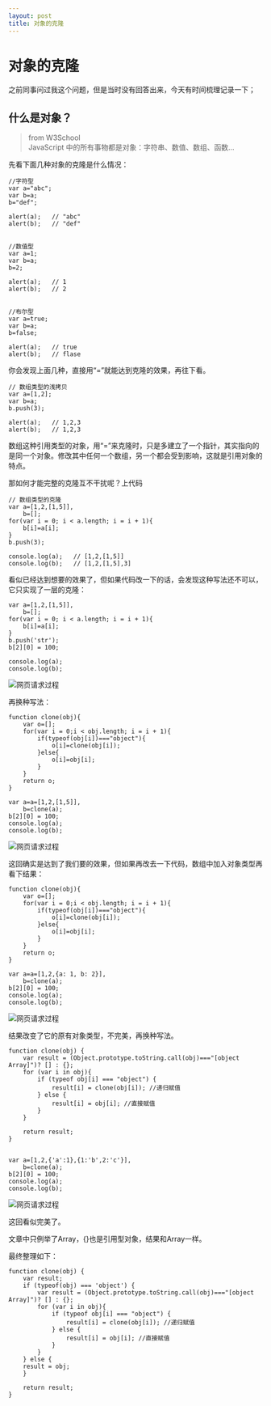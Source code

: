 ```yaml
---
layout: post
title: 对象的克隆  
---
```




# 对象的克隆

之前同事问过我这个问题，但是当时没有回答出来，今天有时间梳理记录一下；

## 什么是对象？
> from W3School <br /> 
> JavaScript 中的所有事物都是对象：字符串、数值、数组、函数...

先看下面几种对象的克隆是什么情况：

```
//字符型
var a="abc";
var b=a;
b="def";
 
alert(a);   // "abc"
alert(b);   // "def"


//数值型
var a=1;
var b=a;
b=2;
 
alert(a);   // 1 
alert(b);   // 2 


//布尔型
var a=true;
var b=a;
b=false;
 
alert(a);   // true 
alert(b);   // flase 
```

你会发现上面几种，直接用“=”就能达到克隆的效果，再往下看。


```
// 数组类型的浅拷贝
var a=[1,2];
var b=a;
b.push(3);

alert(a);   // 1,2,3
alert(b);   // 1,2,3

```

数组这种引用类型的对象，用“=”来克隆时，只是多建立了一个指针，其实指向的是同一个对象。修改其中任何一个数组，另一个都会受到影响，这就是引用对象的特点。

那如何才能完整的克隆互不干扰呢？上代码


```
// 数组类型的克隆
var a=[1,2,[1,5]],
    b=[];
for(var i = 0; i < a.length; i = i + 1){
    b[i]=a[i];
}
b.push(3);

console.log(a);   // [1,2,[1,5]] 
console.log(b);   // [1,2,[1,5],3]
```

看似已经达到想要的效果了，但如果代码改一下的话，会发现这种写法还不可以，它只实现了一层的克隆：

```
var a=[1,2,[1,5]],
    b=[];
for(var i = 0; i < a.length; i = i + 1){
    b[i]=a[i];
}
b.push('str');
b[2][0] = 100;

console.log(a);   
console.log(b);  
```

![网页请求过程](https://lilywei739.github.io/img/20161209/20161209-1.jpg)

再换种写法：

```
function clone(obj){
    var o=[];
    for(var i = 0;i < obj.length; i = i + 1){
        if(typeof(obj[i])==="object"){
            o[i]=clone(obj[i]);
        }else{
            o[i]=obj[i];
        }
    }
    return o;
}

var a=a=[1,2,[1,5]],
    b=clone(a);
b[2][0] = 100;
console.log(a);
console.log(b);
```

![网页请求过程](https://lilywei739.github.io/img/20161209/20161209-2.jpg)

这回确实是达到了我们要的效果，但如果再改去一下代码，数组中加入对象类型再看下结果：


```
function clone(obj){
    var o=[];
    for(var i = 0;i < obj.length; i = i + 1){
        if(typeof(obj[i])==="object"){
            o[i]=clone(obj[i]);
        }else{
            o[i]=obj[i];
        }
    }
    return o;
}

var a=a=[1,2,{a: 1, b: 2}],
    b=clone(a);
b[2][0] = 100;
console.log(a);
console.log(b);
```

![网页请求过程](https://lilywei739.github.io/img/20161209/20161209-3.jpg)

结果改变了它的原有对象类型，不完美，再换种写法。

```
function clone(obj) {
    var result = (Object.prototype.toString.call(obj)==="[object Array]")? [] : {};
    for (var i in obj){
        if (typeof obj[i] === "object") {
            result[i] = clone(obj[i]); //递归赋值
        } else {
            result[i] = obj[i]; //直接赋值
        }
    }

    return result;
}


var a=[1,2,{'a':1},{1:'b',2:'c'}],
    b=clone(a);
b[2][0] = 100;
console.log(a);
console.log(b);
```

![网页请求过程](https://lilywei739.github.io/img/20161209/20161209-4.jpg)


这回看似完美了。


文章中只例举了Array，{}也是引用型对象，结果和Array一样。


最终整理如下：


```
function clone(obj) {
    var result;
    if (typeof(obj) === 'object') {
        var result = (Object.prototype.toString.call(obj)==="[object Array]")? [] : {};
        for (var i in obj){
            if (typeof obj[i] === "object") {
                result[i] = clone(obj[i]); //递归赋值
            } else {
                result[i] = obj[i]; //直接赋值
            }
        }
    } else {
	result = obj;
    }

    return result;
}
```








